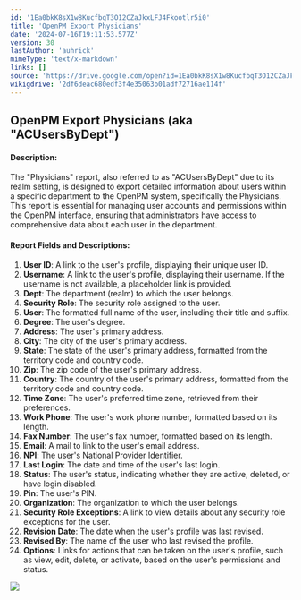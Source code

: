 ```yaml
---
id: '1Ea0bkK8sX1w8KucfbqT3O12CZaJkxLFJ4Fkootlr5i0'
title: 'OpenPM Export Physicians'
date: '2024-07-16T19:11:53.577Z'
version: 30
lastAuthor: 'auhrick'
mimeType: 'text/x-markdown'
links: []
source: 'https://drive.google.com/open?id=1Ea0bkK8sX1w8KucfbqT3O12CZaJkxLFJ4Fkootlr5i0'
wikigdrive: '2df6deac680edf3f4e35063b01adf72716ae114f'
---
```

## OpenPM Export Physicians (aka "ACUsersByDept")

#### Description:

The "Physicians" report, also referred to as "ACUsersByDept" due to its realm setting, is designed to export detailed information about users within a specific department to the OpenPM system, specifically the Physicians. This report is essential for managing user accounts and permissions within the OpenPM interface, ensuring that administrators have access to comprehensive data about each user in the department.

#### Report Fields and Descriptions:

1. <strong>User ID</strong>: A link to the user's profile, displaying their unique user ID.
2. <strong>Username</strong>: A link to the user's profile, displaying their username. If the username is not available, a placeholder link is provided.
3. <strong>Dept</strong>: The department (realm) to which the user belongs.
4. <strong>Security Role</strong>: The security role assigned to the user.
5. <strong>User</strong>: The formatted full name of the user, including their title and suffix.
6. <strong>Degree</strong>: The user's degree.
7. <strong>Address</strong>: The user's primary address.
8. <strong>City</strong>: The city of the user's primary address.
9. <strong>State</strong>: The state of the user's primary address, formatted from the territory code and country code.
10. <strong>Zip</strong>: The zip code of the user's primary address.
11. <strong>Country</strong>: The country of the user's primary address, formatted from the territory code and country code.
12. <strong>Time Zone</strong>: The user's preferred time zone, retrieved from their preferences.
13. <strong>Work Phone</strong>: The user's work phone number, formatted based on its length.
14. <strong>Fax Number</strong>: The user's fax number, formatted based on its length.
15. <strong>Email</strong>: A mail to link to the user's email address.
16. <strong>NPI</strong>: The user's National Provider Identifier.
17. <strong>Last Login</strong>: The date and time of the user's last login.
18. <strong>Status</strong>: The user's status, indicating whether they are active, deleted, or have login disabled.
19. <strong>Pin</strong>: The user's PIN.
20. <strong>Organization</strong>: The organization to which the user belongs.
21. <strong>Security Role Exceptions</strong>: A link to view details about any security role exceptions for the user.
22. <strong>Revision Date</strong>: The date when the user's profile was last revised.
23. <strong>Revised By</strong>: The name of the user who last revised the profile.
24. <strong>Options</strong>: Links for actions that can be taken on the user's profile, such as view, edit, delete, or activate, based on the user's permissions and status.

![](../openpm-export-physicians.assets/be748556a63466932e4dd9c198da25fe.png)
